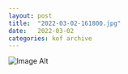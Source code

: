 ```yaml
---
layout:	post
title:	"2022-03-02-161800.jpg"
date:	2022-03-02
categories:	kof archive
---
```


![Image Alt](https://k0f.github.io/assets/2022-03-02-161800.jpg)